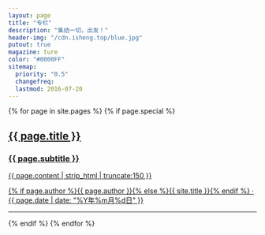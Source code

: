 ```yaml
---
layout: page
title: "专栏"
description: "集结一切，出发！"
header-img: "/cdn.isheng.top/blue.jpg"
putout: true
magazine: ture
color: "#0000FF"
sitemap:
  priority: "0.5"
  changefreq:
  lastmod: 2016-07-20
---
```



{% for page in site.pages %}
{% if page.special %}
<div class="post-preview">
	<a href="{{ page.url | prepend: site.baseurl }}">
	<div class="post-header-img" style="background-image: url('{{ site.baseurl }}/{% if page.header-img %}{{ page.header-img }}{% else %}{{ site.header-img }}{% endif %}')"></div>
	<div class="post-summary">
	<h2 class="post-title">
	  {{ page.title }}
	</h2>
	<h3 class="post-subtitle">
	{{ page.subtitle }}
	</h3>
	<div class="post-content-preview">
	 {{ page.content | strip_html | truncate:150 }}
	</div>
	    <p class="post-meta">
	    <div class="author-avatar" style="background-image:url('{{ site.baseurl }}/{% if page.author-img %}{{ page.author-img }}{% else %}{{ page.header-img }}{% endif %}')"></div>
	    <span class="post-author">{% if page.author %}{{ page.author }}{% else %}{{ site.title }}{% endif %} · </span>
	    <span class="post-data">{{ page.date | date: "%Y年%m月%d日" }}</span>
	    </p>
	</div>
	</a>
	</div>

<hr>
{% endif %}
{% endfor %}
